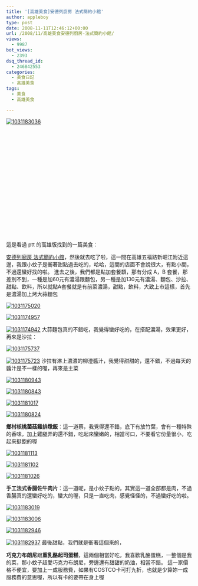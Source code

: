 ```yaml
---
title: '[高雄美食]安德列廚房 法式簡約小館'
author: appleboy
type: post
date: 2008-11-11T12:46:12+00:00
url: /2008/11/高雄美食安德列廚房-法式簡約小館/
views:
  - 9987
bot_views:
  - 2393
dsq_thread_id:
  - 246842553
categories:
  - 美食日記
  - 高雄美食
tags:
  - 美食
  - 高雄美食

---
```

[<img src='https://i0.wp.com/farm4.static.flickr.com/3008/3001636770_f308b59193.jpg?w=840&#038;ssl=1' border='0' alt='1031183036' data-recalc-dims="1" />][1]

<div id="map_address_584" style="width: 500px; height: 300px">
</div> 這是看過 ptt 的高雄版找到的一篇美食：

[安德列廚房 法式簡約小館][2]，然後就去吃了啦，這一間在高雄五福路新崛江附近這邊，我跟小蚊子是衝著甜點過去吃的，哈哈，這間的店面不會說很大，有點小間，不過還蠻好找的啦。 <!--more--> 進去之後，我們都是點加套餐纇，那有分成 A，B 套餐，那差別不到，一種是加60元有濃湯跟麵包，另一種是加130元有濃湯、麵包、沙拉、甜點、飲料，所以就點A套餐就是有前菜濃湯，甜點，飲料，大致上市這樣，首先是濃湯加上烤大蒜麵包 

[<img src='https://i1.wp.com/farm4.static.flickr.com/3150/3000778757_1dc0dd2e32.jpg?w=840&#038;ssl=1' border='0' alt='1031175020' data-recalc-dims="1" />][3]

[<img src='https://i1.wp.com/farm4.static.flickr.com/3027/3001616072_8bb8bce5b6.jpg?w=840&#038;ssl=1' border='0' alt='1031174957' data-recalc-dims="1" />][4]

[<img src='https://i2.wp.com/farm4.static.flickr.com/3061/3001614882_5380b4800c.jpg?w=840&#038;ssl=1' border='0' alt='1031174942' data-recalc-dims="1" />][5] 大蒜麵包真的不錯吃，我覺得蠻好吃的，在搭配濃湯，效果更好，再來是沙拉： 

[<img src='https://i2.wp.com/farm4.static.flickr.com/3223/3001618888_b2d1463a2b.jpg?w=840&#038;ssl=1' border='0' alt='1031175737' data-recalc-dims="1" />][6]

[<img src='https://i1.wp.com/farm4.static.flickr.com/3295/3000780463_e604402aa9.jpg?w=840&#038;ssl=1' border='0' alt='1031175723' data-recalc-dims="1" />][7] 沙拉有淋上濃濃的柳澄醬汁，我覺得甜甜的，還不錯，不過每天的醬汁是不一樣的喔，再來是主菜 

[<img src='https://i0.wp.com/farm4.static.flickr.com/3043/3001627814_38cef73370.jpg?w=840&#038;ssl=1' border='0' alt='1031180943' data-recalc-dims="1" />][8]

[<img src='https://i2.wp.com/farm4.static.flickr.com/3217/3000787375_fb41b7d4a3.jpg?w=840&#038;ssl=1' border='0' alt='1031180843' data-recalc-dims="1" />][9]

[<img src='https://i1.wp.com/farm4.static.flickr.com/3198/3001628968_e7ef7ac2d9.jpg?w=840&#038;ssl=1' border='0' alt='1031181017' data-recalc-dims="1" />][10]

[<img src='https://i1.wp.com/farm4.static.flickr.com/3050/3001623760_dc501fa89c.jpg?w=840&#038;ssl=1' border='0' alt='1031180824' data-recalc-dims="1" />][11]

**鄉村核桃菌菇雞排燉飯**：這一道蔡，我覺得還不錯，底下有放竹葉，會有一種特殊的香味，加上雞腿弄的還不錯，吃起來蠻嫩的，相當可口，不要看它份量很小，吃起來挺飽的喔 

[<img src='https://i2.wp.com/farm4.static.flickr.com/3205/3000795107_f94a2b397d.jpg?w=840&#038;ssl=1' border='0' alt='1031181113' data-recalc-dims="1" />][12]

[<img src='https://i1.wp.com/farm4.static.flickr.com/3009/3000794413_e2aeda3568.jpg?w=840&#038;ssl=1' border='0' alt='1031181102' data-recalc-dims="1" />][13]

[<img src='https://i1.wp.com/farm4.static.flickr.com/3253/3000791913_cc31729f67.jpg?w=840&#038;ssl=1' border='0' alt='1031181026' data-recalc-dims="1" />][14]

**手工法式香腸佐牛肉片**：這一道呢，是小蚊子點的，其實這一道全部都是肉，不過香腸真的還蠻好吃的，蠻大的喔，只是一直吃肉，感覺怪怪的，不過蠻好吃的啦。 

[<img src='https://i1.wp.com/farm4.static.flickr.com/3019/3001636182_c65fcf6fdd.jpg?w=840&#038;ssl=1' border='0' alt='1031183019' data-recalc-dims="1" />][15]

[<img src='https://i0.wp.com/farm4.static.flickr.com/3239/3000797979_4c519b2b5b.jpg?w=840&#038;ssl=1' border='0' alt='1031183006' data-recalc-dims="1" />][16]

[<img src='https://i0.wp.com/farm4.static.flickr.com/3179/3000797421_dcae9c78d6.jpg?w=840&#038;ssl=1' border='0' alt='1031182946' data-recalc-dims="1" />][17]

[<img src='https://i1.wp.com/farm4.static.flickr.com/3188/3000796905_b8d14e02ce.jpg?w=840&#038;ssl=1' border='0' alt='1031182937' data-recalc-dims="1" />][18] 最後甜點，我們就是衝著這個來的，

**巧克力布朗尼**跟**重乳酪起司蛋糕**，這兩個相當好吃，我喜歡乳酪蛋糕，一整個是我的菜，那小蚊子超愛巧克力布朗尼，旁邊還有甜甜的奶油，相當不錯。 這一家價格不便宜，要加上一成服務費，如果有COSTCO卡可打九折，也就是少算妳一成服務費的意思喔，所以有卡的要帶在身上喔

 [1]: https://www.flickr.com/photos/10526457@N00/3001636770/ "1031183036"
 [2]: http://www.wretch.cc/blog/leoro/22632336
 [3]: https://www.flickr.com/photos/10526457@N00/3000778757/ "1031175020"
 [4]: https://www.flickr.com/photos/10526457@N00/3001616072/ "1031174957"
 [5]: https://www.flickr.com/photos/10526457@N00/3001614882/ "1031174942"
 [6]: https://www.flickr.com/photos/10526457@N00/3001618888/ "1031175737"
 [7]: https://www.flickr.com/photos/10526457@N00/3000780463/ "1031175723"
 [8]: https://www.flickr.com/photos/10526457@N00/3001627814/ "1031180943"
 [9]: https://www.flickr.com/photos/10526457@N00/3000787375/ "1031180843"
 [10]: https://www.flickr.com/photos/10526457@N00/3001628968/ "1031181017"
 [11]: https://www.flickr.com/photos/10526457@N00/3001623760/ "1031180824"
 [12]: https://www.flickr.com/photos/10526457@N00/3000795107/ "1031181113"
 [13]: https://www.flickr.com/photos/10526457@N00/3000794413/ "1031181102"
 [14]: https://www.flickr.com/photos/10526457@N00/3000791913/ "1031181026"
 [15]: https://www.flickr.com/photos/10526457@N00/3001636182/ "1031183019"
 [16]: https://www.flickr.com/photos/10526457@N00/3000797979/ "1031183006"
 [17]: https://www.flickr.com/photos/10526457@N00/3000797421/ "1031182946"
 [18]: https://www.flickr.com/photos/10526457@N00/3000796905/ "1031182937"